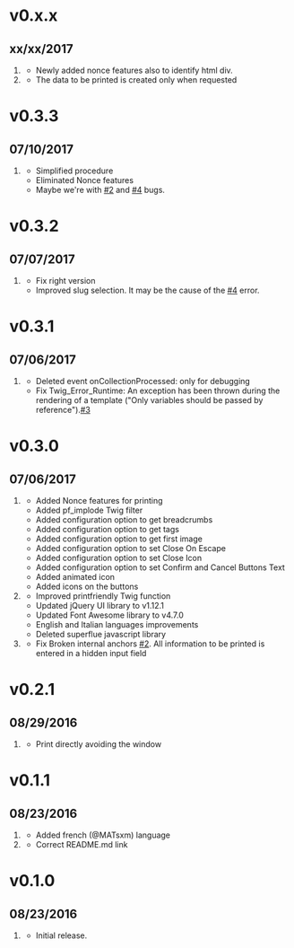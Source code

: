 # v0.x.x
## xx/xx/2017

1. [](#new)
    * Newly added nonce features also to identify html div.
1. [](#bugfix)
    * The data to be printed is created only when requested

# v0.3.3
## 07/10/2017

1. [](#bugfix)
    * Simplified procedure
    * Eliminated Nonce features
    * Maybe we're with [#2](https://github.com/iusvar/grav-plugin-printfriendly/issues/2) and [#4](https://github.com/iusvar/grav-plugin-printfriendly/issues/4) bugs.

# v0.3.2
## 07/07/2017

1. [](#bugfix)
    * Fix right version
    * Improved slug selection. It may be the cause of the [#4](https://github.com/iusvar/grav-plugin-printfriendly/issues/4) error.

# v0.3.1
## 07/06/2017

1. [](#bugfix)
    * Deleted event onCollectionProcessed: only for debugging
    * Fix Twig_Error_Runtime: An exception has been thrown during the rendering of a template ("Only variables should be passed by reference").[#3](https://github.com/iusvar/grav-plugin-printfriendly/issues/3)

# v0.3.0
## 07/06/2017

1. [](#new)
    * Added Nonce features for printing
    * Added pf_implode Twig filter
    * Added configuration option to get breadcrumbs
    * Added configuration option to get tags
    * Added configuration option to get first image
    * Added configuration option to set Close On Escape
    * Added configuration option to set Close Icon
    * Added configuration option to set Confirm and Cancel Buttons Text
    * Added animated icon
    * Added icons on the buttons
1. [](#improved)
    * Improved printfriendly Twig function
    * Updated jQuery UI library to v1.12.1
    * Updated Font Awesome library to v4.7.0
    * English and Italian languages improvements
    * Deleted superflue javascript library
1. [](#bugfix)
    * Fix Broken internal anchors [#2](https://github.com/iusvar/grav-plugin-printfriendly/issues/2). All information to be printed is entered in a hidden input field

# v0.2.1
## 08/29/2016

1. [](#improved)
    * Print directly avoiding the window

# v0.1.1
## 08/23/2016

1. [](#improved)
    * Added french (@MATsxm) language
1. [](#bugfix)
    * Correct README.md link

# v0.1.0
##  08/23/2016

1. [](#new)
    * Initial release.
